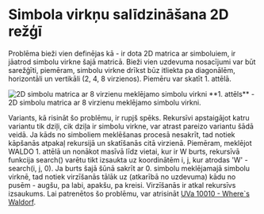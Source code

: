 # Simbola virkņu salīdzināšana 2D režģī

Problēma bieži vien definējas kā - ir dota 2D matrica ar simboluiem, ir jāatrod simbolu virkne šajā matricā. Bieži vien uzdevuma nosacījumi var būt sarežģīti, piemēram, simbolu virkne drīkst būz itliekta pa diagonālēm, horizontāli un vertikāli (2, 4, 8 virzienos). Piemēru var skatīt 1. attēlā.


<img alt="2D simbolu matrica ar 8 virzienu meklējamo simbolu virkni" src="/media/theory/2d_array.png" />
**1. attēls** - 2D simbolu matrica ar 8 virzienu meklējamo simbolu virkni.


Variants, kā risināt šo problēmu, ir rupjš spēks. Rekursīvi apstaigājot katru variantu tik dziļi, cik dziļa ir simbolu virkne, var atrast pareizo variantu šādā veidā. Ja kāds no simboliem meklēšanas procesā nesakrīt, tad notiek kāpšanās atpakaļ rekursijā un skatīšanās citā virzienā. Piemēram, meklējot WALDO 1. attēlā un nonākot masīvā līdz vietai, kur ir W burts, rekursīvā funkcija search() varētu tikt izsaukta uz koordinātēm i, j, kur atrodas 'W' - search(i, j, 0). Ja burts šajā šūnā sakrīt ar 0. simbolu meklējamajā simbolu virknē, tad notiek virzīšanās tālāk uz (atkarībā no uzdevuma) kādu no pusēm - augšu, pa labi, apakšu, pa kreisi. Virzīšanās ir atkal rekursīvs izsaukums. Lai patrenētos šo problēmu, var atrisināt <a href="" target="_blank">UVa 10010  - Where`s Waldorf</a>.